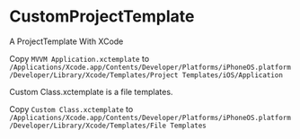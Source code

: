 # CustomProjectTemplate
A ProjectTemplate With XCode

Copy `MVVM Application.xctemplate` to `/Applications/Xcode.app/Contents/Developer/Platforms/iPhoneOS.platform/Developer/Library/Xcode/Templates/Project Templates/iOS/Application` 

Custom Class.xctemplate is a file templates.

Copy `Custom Class.xctemplate` to `/Applications/Xcode.app/Contents/Developer/Platforms/iPhoneOS.platform/Developer/Library/Xcode/Templates/File Templates` 